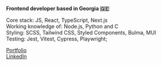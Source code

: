 **Frontend developer based in Georgia 🇬🇪**

Core stack: JS, React, TypeScript, Next.js  
Working knowledge of: Node.js, Python and C  
Styling: SCSS, Tailwind CSS, Styled Components, Bulma, MUI  
Testing: Jest, Vitest, Cypress, Playwright; 

[Portfolio](https://peac-h.github.io/folio-25/)  
[LinkedIn](https://www.linkedin.com/in/tamta-lomidze-p6each/)

